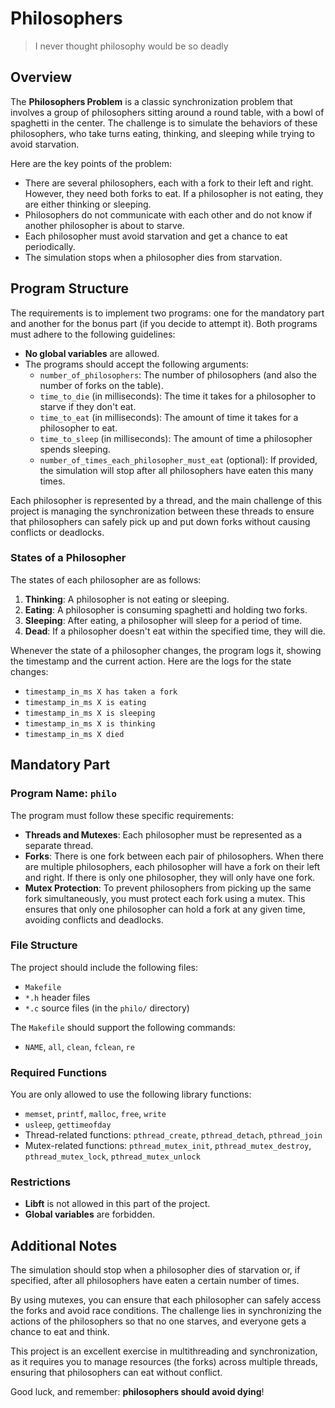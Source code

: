 # Philosophers
>I never thought philosophy would be so deadly

## Overview

The **Philosophers Problem** is a classic synchronization problem that involves a group of philosophers sitting around a round table, with a bowl of spaghetti in the center. The challenge is to simulate the behaviors of these philosophers, who take turns eating, thinking, and sleeping while trying to avoid starvation.

Here are the key points of the problem:

- There are several philosophers, each with a fork to their left and right. However, they need both forks to eat. If a philosopher is not eating, they are either thinking or sleeping.
- Philosophers do not communicate with each other and do not know if another philosopher is about to starve.
- Each philosopher must avoid starvation and get a chance to eat periodically.
- The simulation stops when a philosopher dies from starvation.
  
## Program Structure

The requirements is to implement two programs: one for the mandatory part and another for the bonus part (if you decide to attempt it). Both programs must adhere to the following guidelines:

- **No global variables** are allowed.
- The programs should accept the following arguments:
  - `number_of_philosophers`: The number of philosophers (and also the number of forks on the table).
  - `time_to_die` (in milliseconds): The time it takes for a philosopher to starve if they don't eat.
  - `time_to_eat` (in milliseconds): The amount of time it takes for a philosopher to eat.
  - `time_to_sleep` (in milliseconds): The amount of time a philosopher spends sleeping.
  - `number_of_times_each_philosopher_must_eat` (optional): If provided, the simulation will stop after all philosophers have eaten this many times.

Each philosopher is represented by a thread, and the main challenge of this project is managing the synchronization between these threads to ensure that philosophers can safely pick up and put down forks without causing conflicts or deadlocks.

### States of a Philosopher

The states of each philosopher are as follows:

1. **Thinking**: A philosopher is not eating or sleeping.
2. **Eating**: A philosopher is consuming spaghetti and holding two forks.
3. **Sleeping**: After eating, a philosopher will sleep for a period of time.
4. **Dead**: If a philosopher doesn't eat within the specified time, they will die.

Whenever the state of a philosopher changes, the program logs it, showing the timestamp and the current action. Here are the logs for the state changes:

- `timestamp_in_ms X has taken a fork`
- `timestamp_in_ms X is eating`
- `timestamp_in_ms X is sleeping`
- `timestamp_in_ms X is thinking`
- `timestamp_in_ms X died`

## Mandatory Part

### Program Name: `philo`

The program must follow these specific requirements:

- **Threads and Mutexes**: Each philosopher must be represented as a separate thread.
- **Forks**: There is one fork between each pair of philosophers. When there are multiple philosophers, each philosopher will have a fork on their left and right. If there is only one philosopher, they will only have one fork.
- **Mutex Protection**: To prevent philosophers from picking up the same fork simultaneously, you must protect each fork using a mutex. This ensures that only one philosopher can hold a fork at any given time, avoiding conflicts and deadlocks.
  
### File Structure
The project should include the following files:
- `Makefile`
- `*.h` header files
- `*.c` source files (in the `philo/` directory)

The `Makefile` should support the following commands:
- `NAME`, `all`, `clean`, `fclean`, `re`

### Required Functions

You are only allowed to use the following library functions:

- `memset`, `printf`, `malloc`, `free`, `write`
- `usleep`, `gettimeofday`
- Thread-related functions: `pthread_create`, `pthread_detach`, `pthread_join`
- Mutex-related functions: `pthread_mutex_init`, `pthread_mutex_destroy`, `pthread_mutex_lock`, `pthread_mutex_unlock`

### Restrictions
- **Libft** is not allowed in this part of the project.
- **Global variables** are forbidden.

## Additional Notes

The simulation should stop when a philosopher dies of starvation or, if specified, after all philosophers have eaten a certain number of times. 

By using mutexes, you can ensure that each philosopher can safely access the forks and avoid race conditions. The challenge lies in synchronizing the actions of the philosophers so that no one starves, and everyone gets a chance to eat and think.

This project is an excellent exercise in multithreading and synchronization, as it requires you to manage resources (the forks) across multiple threads, ensuring that philosophers can eat without conflict.

Good luck, and remember: **philosophers should avoid dying**!
